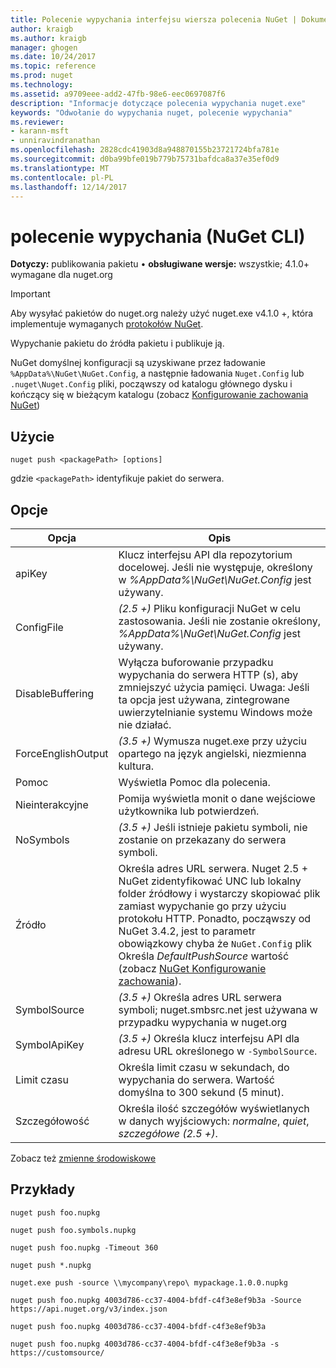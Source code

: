 ```yaml
---
title: Polecenie wypychania interfejsu wiersza polecenia NuGet | Dokumentacja firmy Microsoft
author: kraigb
ms.author: kraigb
manager: ghogen
ms.date: 10/24/2017
ms.topic: reference
ms.prod: nuget
ms.technology: 
ms.assetid: a9709eee-add2-47fb-98e6-eec0697087f6
description: "Informacje dotyczące polecenia wypychania nuget.exe"
keywords: "Odwołanie do wypychania nuget, polecenie wypychania"
ms.reviewer:
- karann-msft
- unniravindranathan
ms.openlocfilehash: 2828cdc41903d8a948870155b23721724bfa781e
ms.sourcegitcommit: d0ba99bfe019b779b75731bafdca8a37e35ef0d9
ms.translationtype: MT
ms.contentlocale: pl-PL
ms.lasthandoff: 12/14/2017
---
```

# <a name="push-command-nuget-cli"></a>polecenie wypychania (NuGet CLI)

**Dotyczy:** publikowania pakietu &bullet; **obsługiwane wersje:** wszystkie; 4.1.0+ wymagane dla nuget.org

> [!Important]
> Aby wysyłać pakietów do nuget.org należy użyć nuget.exe v4.1.0 +, która implementuje wymaganych [protokołów NuGet](../api/nuget-protocols.md).

Wypychanie pakietu do źródła pakietu i publikuje ją.

NuGet domyślnej konfiguracji są uzyskiwane przez ładowanie `%AppData%\NuGet\NuGet.Config`, a następnie ładowania `Nuget.Config` lub `.nuget\Nuget.Config` pliki, począwszy od katalogu głównego dysku i kończący się w bieżącym katalogu (zobacz [Konfigurowanie zachowania NuGet](../consume-packages/configuring-nuget-behavior.md))

## <a name="usage"></a>Użycie

```
nuget push <packagePath> [options]
```

gdzie `<packagePath>` identyfikuje pakiet do serwera.

## <a name="options"></a>Opcje

| Opcja | Opis |
| --- | --- |
| apiKey | Klucz interfejsu API dla repozytorium docelowej. Jeśli nie występuje, określony w *%AppData%\NuGet\NuGet.Config* jest używany. |
| ConfigFile | *(2.5 +)*  Pliku konfiguracji NuGet w celu zastosowania. Jeśli nie zostanie określony, *%AppData%\NuGet\NuGet.Config* jest używany. |
| DisableBuffering | Wyłącza buforowanie przypadku wypychania do serwera HTTP (s), aby zmniejszyć użycia pamięci. Uwaga: Jeśli ta opcja jest używana, zintegrowane uwierzytelnianie systemu Windows może nie działać. |
| ForceEnglishOutput | *(3.5 +)*  Wymusza nuget.exe przy użyciu opartego na język angielski, niezmienna kultura. |
| Pomoc | Wyświetla Pomoc dla polecenia. |
| Nieinterakcyjne | Pomija wyświetla monit o dane wejściowe użytkownika lub potwierdzeń. |
| NoSymbols | *(3.5 +)*  Jeśli istnieje pakietu symboli, nie zostanie on przekazany do serwera symboli. |
| Źródło | Określa adres URL serwera. Nuget 2.5 + NuGet zidentyfikować UNC lub lokalny folder źródłowy i wystarczy skopiować plik zamiast wypychanie go przy użyciu protokołu HTTP.  Ponadto, począwszy od NuGet 3.4.2, jest to parametr obowiązkowy chyba że `NuGet.Config` plik Określa *DefaultPushSource* wartość (zobacz [NuGet Konfigurowanie zachowania](../Consume-Packages/Configuring-NuGet-Behavior.md)). |
| SymbolSource | *(3.5 +)*  Określa adres URL serwera symboli; nuget.smbsrc.net jest używana w przypadku wypychania w nuget.org |
| SymbolApiKey | *(3.5 +)*  Określa klucz interfejsu API dla adresu URL określonego w `-SymbolSource`. |
| Limit czasu | Określa limit czasu w sekundach, do wypychania do serwera. Wartość domyślna to 300 sekund (5 minut). |
| Szczegółowość | Określa ilość szczegółów wyświetlanych w danych wyjściowych: *normalne*, *quiet*, *szczegółowe (2.5 +)*. |

Zobacz też [zmienne środowiskowe](cli-ref-environment-variables.md)

## <a name="examples"></a>Przykłady

```
nuget push foo.nupkg

nuget push foo.symbols.nupkg

nuget push foo.nupkg -Timeout 360

nuget push *.nupkg

nuget.exe push -source \\mycompany\repo\ mypackage.1.0.0.nupkg

nuget push foo.nupkg 4003d786-cc37-4004-bfdf-c4f3e8ef9b3a -Source https://api.nuget.org/v3/index.json

nuget push foo.nupkg 4003d786-cc37-4004-bfdf-c4f3e8ef9b3a

nuget push foo.nupkg 4003d786-cc37-4004-bfdf-c4f3e8ef9b3a -s https://customsource/
```
